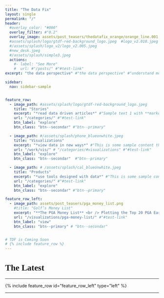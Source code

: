 ```yaml
---
title: "The Data Fix"
layout: single
permalink: "/"
header:
  #overlay_color: "#000"
  overlay_filter: #"0.2"
  overlay_image: assets/post_teasers/thedatafix_orange/orange_line.001.jpeg #thedatafix_orange.002.jpeg
  #assets/splash/logo/gtdf-red-background_logo.jpeg  #logo_v2.010.jpeg
  #/assets/splash/logo_v2/logo_v2.005.jpeg
  #new_desk.jpeg
  #/assets/splash/simple3.jpeg
  actions:
    #- label: "See More"
    #  url: #"/posts/" #"#test-link"
excerpt: "the data perspective" #"the data perspective" #"understand more data"  #"Coming Soon"

sidebar:
  nav: sidebar-sample


feature_row:
  - image_path: #assets/splash/logo/gtdf-red-background_logo.jpeg
    title: "Stories"
    excerpt: "*read data driven articles*" #"Sample text 1 with **markdown** formatting."
    url: "/categories/" #"#test-link"
    btn_label: "explore"
    btn_class: "btn--secondar" #"btn--primary"

  - image_path: #/assets/splash/phone_blueonwhite.jpeg
    title: "Visualizations"
    excerpt: "*view data in new ways*" #"This is some sample content that goes here with **Markdown** formatting."
    url: "/work/vis/" # "/categories/#visualizations" #"#test-link"
    btn_label: "explore"
    btn_class: "btn--secondar"  #"btn--primary"

  - image_path: # /assets/splash/cal_blueonwhite.jpeg
    title: "Products"
    excerpt: "*use tools designed with data*" #"This is some sample content that goes here with **Markdown** formatting."
    url: "/categories/" #"#test-link"
    btn_label: "explore"
    btn_class: "btn--secondar" #"btn--primary"

feature_row_left:
  - image_path: assets/post_teasers/pga_money_list.png
    #title: "Golf’s Money List"
    excerpt: "**The PGA Money List** <br /> Plotting the Top 20 PGA Earners Since 1980" #"Sample text 1 with **markdown** formatting."
    url: "/visualizations/pga-money-list/" #"#test-link"
    btn_label: "view"
    btn_class: "btn--primary" # "btn--secondar"


# TDF is Coming Soon
# {% include feature_row %}
---
```


<h1 style="font-family:verdana;text-align:left">The Latest</h1>

---


{% include feature_row id="feature_row_left" type="left" %}

---
